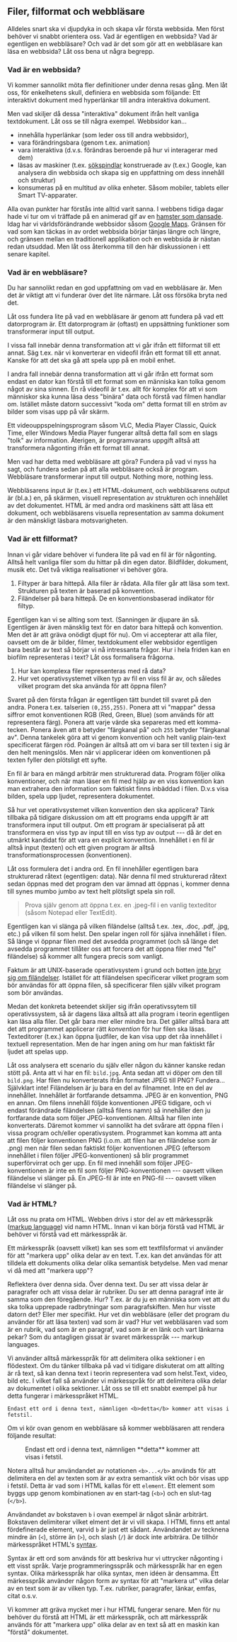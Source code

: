 ## Filer, filformat och webbläsare

Alldeles snart ska vi djupdyka in och skapa vår första webbsida. Men först behöver vi snabbt orientera oss. Vad är egentligen en webbsida? Vad är egentligen en webbläsare? Och vad är det som gör att en webbläsare kan läsa en webbsida? Låt oss bena ut några begrepp.

### Vad är en webbsida?

Vi kommer sannolikt möta fler definitioner under denna resas gång. Men låt oss, för enkelhetens skull, definiera en webbsida som följande: Ett interaktivt dokument med hyperlänkar till andra interaktiva dokument.

Men vad skiljer då dessa "interaktiva" dokument ifrån helt vanliga textdokument. Låt oss se till några exempel. Webbsidor kan...

* innehålla hyperlänkar (som leder oss till andra webbsidor),
* vara förändringsbara (genom t.ex. animation)
* vara interaktiva (d.v.s. förändras beroende på hur vi interagerar med dem)
* läsas av maskiner (t.ex. [sökspindlar][0] konstruerade av (t.ex.) Google, kan analysera din webbsida och skapa sig en uppfattning om dess innehåll och struktur)
* konsumeras på en multitud av olika enheter. Såsom mobiler, tablets eller Smart TV-apparater.

Alla ovan punkter har förstås inte alltid varit sanna. I webbens tidiga dagar hade vi tur om vi träffade på en animerad gif av en [hamster som dansade][1]. Idag har vi världsförändrande webbsidor såsom [Google Maps][2]. Gränsen för vad som kan täckas in av ordet webbsida börjar tänjas längre och längre, och gränsen mellan en traditionell applikation och en webbsida är nästan redan utsuddad. Men låt oss återkomma till den här diskussionen i ett senare kapitel.

### Vad är en webbläsare?

Du har sannolikt redan en god uppfattning om vad en webbläsare är. Men det är viktigt att vi funderar över det lite närmare. Låt oss försöka bryta ned det.

Låt oss fundera lite på vad en webbläsare är genom att fundera på vad ett datorprogram är. Ett datorprogram är (oftast) en uppsättning funktioner som transformerar input till output.

I vissa fall innebär denna transformation att vi går ifrån ett filformat till ett annat. Säg t.ex. när vi konverterar en videofil ifrån ett format till ett annat. Kanske för att det ska gå att spela upp på en mobil enhet.

I andra fall innebär denna transformation att vi går ifrån ett format som endast en dator kan förstå till ett format som en människa kan tolka genom något av sina sinnen. En rå videofil är t.ex. allt för komplex för att vi som människor ska kunna läsa dess "binära" data och förstå vad filmen handlar om. Istället måste datorn successivt "koda om" detta format till en ström av bilder som visas upp på vår skärm.

Ett videouppspelningsprogram såsom VLC, Media Player Classic, Quick Time, eller Windows Media Player fungerar alltså detta fall som en slags "tolk" av information. Återigen, är programvarans uppgift alltså att transformera någonting ifrån ett format till annat.

Men vad har detta med webbläsare att göra? Fundera på vad vi nyss ha sagt, och fundera sedan på att alla webbläsare också är program. Webbläsare transformerar input till output. Nothing more, nothing less.

Webbläsarens input är (t.ex.) ett HTML-dokument, och webbläsarens output är (bl.a.) en, på skärmen, visuell representation av strukturen och innehållet av det dokumentet. HTML är med andra ord maskinens sätt att läsa ett dokument, och webbläsarens visuella representation av samma dokument är den mänskligt läsbara motsvarigheten.

### Vad är ett filformat?

Innan vi går vidare behöver vi fundera lite på vad en fil är för någonting. Alltså helt vanliga filer som du hittar på din egen dator. Bildfilder, dokument, musik etc. Det två viktiga realisationer vi behöver göra.

1. Filtyper är bara hittepå. Alla filer är rådata. Alla filer går att läsa som text. Strukturen på texten är baserad på konvention.
2. Filändelser på bara hittepå. De en konventionsbaserad indikator för filtyp.

Egentligen kan vi se allting som text. (Sanningen är djupare än så. Egentligen är även mänsklig text för en dator bara hittepå och konvention. Men det är att gräva onödigt djupt för nu). Om vi accepterar att alla filer, oavsett om de är bilder, filmer, textdokument eller webbsidor egentligen bara består av text så börjar vi nå intressanta frågor. Hur i hela friden kan en biofilm representeras i text? Låt oss formalisera frågorna.

1. Hur kan komplexa filer representeras med rå data?
2. Hur vet operativsystemet vilken typ av fil en viss fil är av, och således vilket program det ska använda för att öppna filen?

Svaret på den första frågan är egentligen tätt bundet till svaret på den andra. Ponera t.ex. talserien `(0,255,255)`. Ponera att vi "mappar" dessa siffror emot konventionen RGB (Red, Green, Blue) (som används för att representera färg). Ponera att varje värde ska separeras med ett komma-tecken. Ponera även att `0` betyder "färgkanal på" och `255` betyder "färgkanal av". Denna tankelek göra att vi genom konvention och helt vanlig plain-text specificerat färgen röd. Poängen är alltså att om vi bara ser till texten i sig är den helt meningslös. Men när vi applicerar idéen om konventionen på texten fyller den plötsligt ett syfte.

En fil är bara en mängd arbiträr men strukturerad data. Program följer olika konventioner, och när man läser en fil med hjälp av en viss konvention kan man extrahera den information som faktiskt finns inbäddad i filen. D.v.s visa bilden, spela upp ljudet, representera dokumentet.

Så hur vet operativsystemet vilken konvention den ska applicera? Tänk tillbaka på tidigare diskussion om att ett programs enda uppgift är att transformera input till output. Om ett program är specialiserat på att transformera en viss typ av input till en viss typ av output --- då är det en utmärkt kandidat för att vara en explicit konvention. Innehållet i en fil är alltså input (texten) och ett given program är alltså transformationsprocessen (konventionen).

Låt oss formulera det i andra ord. En fil innehåller egentligen bara strukturerad råtext (egentligen: data). När denna fil med strukturerad råtext sedan öppnas med det program den var ämnad att öppnas i, kommer denna till synes mumbo jumbo av text helt plötsligt spela sin roll.

> Prova själv genom att öppna t.ex. en .jpeg-fil i en vanlig texteditor (såsom Notepad eller TextEdit).

Egentligen kan vi slänga på vilken filändelse (alltså t.ex. .tex, .doc, .pdf, .jpg, etc.) på vilken fil som helst. Den spelar ingen roll för själva innehållet i filen. Så länge vi öppnar filen med det avsedda programmet (och så länge det avsedda programmet tillåter oss att forcera det att öppna filer med "fel" filändelse) så kommer allt fungera precis som vanligt.

Faktum är att UNIX-baserade operativsystem i grund och botten [inte bryr sig om filändelser][3]. Istället för att filändelsen specificerar vilket program som bör användas för att öppna filen, så specificerar filen själv vilket program som bör användas.

Medan det konkreta beteendet skiljer sig ifrån operativssytem till operativssystem, så är dagens läxa alltså att alla program i teorin egentligen kan läsa alla filer. Det går bara mer eller mindre bra. Det gäller alltså bara att det att programmet applicerar rätt _konvention_ för hur filen ska läsas. Texteditorer (t.ex.) kan öppna ljudfiler, de kan visa upp det råa innehållet i textuell representation. Men de har ingen aning om hur man faktiskt får ljudet att spelas upp.

Låt oss analysera ett scenario du själv eller någon du känner kanske redan stött på. Anta att vi har en fil: `bild.jpg`. Anta sedan att vi döper om den till `bild.png`. Har filen nu konverterats ifrån formatet JPEG till PNG? Fundera... Självklart inte! Filändelsen är ju bara en del av filnamnet. Inte en del av innehållet. Innehållet är fortfarande detsamma. JPEG är en konvention, PNG en annan. Om filens innehåll följde konventionen JPEG tidigare, och vi endast förändrade filändelsen (alltså filens namn) så innehåller den ju fortfarande data som följer JPEG-konventionen. Alltså har filen inte konverterats. Däremot kommer vi sannolikt ha det svårare att öppna filen i vissa program och/eller operativsystem. Programmet kan komma att anta att filen följer konventionen PNG (i.o.m. att filen har en filändelse som är .png) men när filen sedan faktiskt följer konventionen JPEG (eftersom innehållet i filen följer JPEG-konventionen) så blir programmet superförvirrat och ger upp. En fil med innehåll som följer JPEG-konventionen är inte en fil som följer PNG-konventionen --- oavsett vilken filändelse vi slänger på. En JPEG-fil är inte en PNG-fil --- oavsett vilken filändelse vi slänger på.

### Vad är HTML?

Låt oss nu prata om HTML. Webben drivs i stor del av ett märkesspråk ([markup language][4]) vid namn HTML. Innan vi kan börja förstå vad HTML är behöver vi förstå vad ett märkesspråk är.

Ett märkesspråk (oavsett vilket) kan ses som ett textfilsformat vi använder för att "markera upp" olika delar av en text. T.ex. kan det användas för att tilldela ett dokuments olika delar olika semantisk betydelse. Men vad menar vi då med att "markera upp"? 

Reflektera över denna sida. Över denna text. Du ser att vissa delar är paragrafer och att vissa delar är rubriker. Du ser att denna paragraf inte är samma som den föregående. Hur? T.ex. är du ju en människa som vet att du ska tolka upprepade radbrytningar som paragrafskiften. Men hur visste datorn det? Eller mer specifikt. Hur vet din webbläsare (eller det program du använder för att läsa texten) vad som är vad? Hur vet webbläsaren vad som är en rubrik, vad som är en paragraf, vad som är en länk och vart länkarna pekar? Som du antagligen gissat är svaret märkesspråk --- markup languages.

Vi använder alltså märkesspråk för att delimitera olika sektioner i en flödestext. Om du tänker tillbaka på vad vi tidigare diskuterat om att allting är rå text, så kan denna text i teorin representera vad som helst.Text, video, bild etc. I vilket fall så använder vi märkesspråk för att delimitera olika delar av dokumentet i olika sektioner. Låt oss se till ett snabbt exempel på hur detta fungerar i märkesspråket HTML.
    
    Endast ett ord i denna text, nämnligen <b>detta</b> kommer att visas i fetstil.

Om vi kör ovan genom en webbläsare så kommer webbläsaren att rendera följande resultat:

<figure>
Endast ett ord i denna text, nämnligen **detta** kommer att visas i fetstil.
</figure>

Notera alltså hur användandet av notationen `<b>...</b>` används för att delimitera en del av texten som är av extra semantisk vikt och bör visas upp i fetstil. Detta är vad som i HTML kallas för ett `element`. Ett element som byggs upp genom kombinationen av en start-tag (`<b>`) och en slut-tag (`</b>`).

Användandet av bokstaven `b` i ovan exempel är något sånär arbiträrt. Bokstaven delimiterar vilket elment det är vi vill skapa. I HTML finns ett antal fördefinerade element, varvid `b` är just ett sådant. Användandet av tecknena mindre än (`<`), större än (`>`), och slash (`/`) är dock inte arbiträra. De tillhör märkesspråket HTML's [syntax][5].

Syntax är ett ord som används för att beskriva hur vi uttrycker någonting i ett visst språk. Varje programmeringsspråk och märkesspråk har en egen syntax. Olika märkesspråk har olika syntax, men idéen är densamma. Ett märkesspråk använder någon form av syntax för att "markera ut" vilka delar av en text som är av vilken typ. T.ex. rubriker, paragrafer, länkar, emfas, citat o.s.v.

Vi kommer att gräva mycket mer i hur HTML fungerar senare. Men för nu behöver du förstå att HTML är ett märkesspråk, och att märkesspråk används för att "markera upp" olika delar av en text så att en maskin kan "förstå" dokumentet.

[0]: http://en.wikipedia.org/wiki/Web_crawler
[1]: http://en.wikipedia.org/wiki/Hampster_Dance
[2]: http://maps.google.com
[3]: http://cs.canisius.edu/ONLINESTUFF/UNIX/files1.html
[4]: http://en.wikipedia.org/wiki/Markup_language
[5]: http://sv.wikipedia.org/wiki/Syntax
